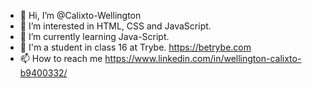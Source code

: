 - 👋 Hi, I’m @Calixto-Wellington
- 👀 I’m interested in HTML, CSS and JavaScript. 
- 🌱 I’m currently learning Java-Script.
- 💞️ I'm a student in class 16 at Trybe. https://betrybe.com
- 📫 How to reach me https://www.linkedin.com/in/wellington-calixto-b9400332/

<!---
Calixto-Wellington/Calixto-Wellington is a ✨ special ✨ repository because its `README.md` (this file) appears on your GitHub profile.
You can click the Preview link to take a look at your changes.
--->
